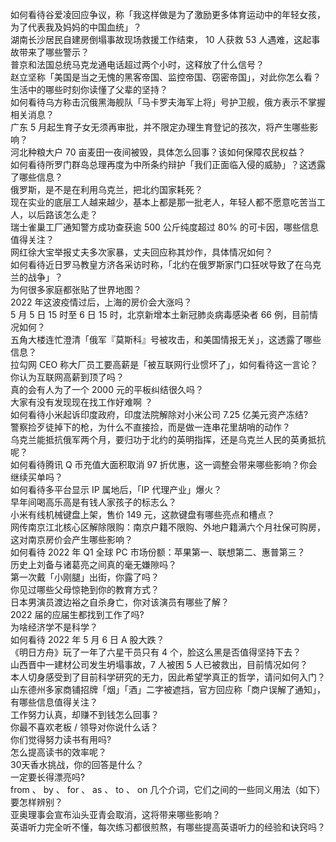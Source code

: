 如何看待谷爱凌回应争议，称「我这样做是为了激励更多体育运动中的年轻女孩，为了代表我及妈妈的中国血统」？  
湖南长沙居民自建房倒塌事故现场救援工作结束， 10 人获救 53 人遇难，这起事故带来了哪些警示？  
普京和法国总统马克龙通电话超过两个小时，这释放了什么信号？  
赵立坚称「美国是当之无愧的黑客帝国、监控帝国、窃密帝国」，对此你怎么看？  
生活中的哪些时刻你读懂了父辈的坚持？  
如何看待乌方称击沉俄黑海舰队「马卡罗夫海军上将」号护卫舰，俄方表示不掌握相关消息？  
广东 5 月起生育子女无须再审批，并不限定办理生育登记的孩次，将产生哪些影响？  
河北种粮大户 70 亩麦田一夜间被毁，具体怎么回事？该如何保障农民权益？  
如何看待所罗门群岛总理再度为中所条约辩护「我们正面临入侵的威胁」？这透露了哪些信息？  
俄罗斯，是不是在利用乌克兰，把北约国家耗死？  
现在实业的底层工人越来越少，基本上都是那一批老人，年轻人都不愿意吃苦当工人，以后路该怎么走？  
瑞士雀巢工厂通知警方成功查获逾 500 公斤纯度超过 80% 的可卡因，哪些信息值得关注？  
网红徐大宝举报丈夫多次家暴，丈夫回应称其炒作，具体情况如何？  
如何看待近日罗马教皇方济各采访时称，「北约在俄罗斯家门口狂吠导致了在乌克兰的战争」？  
为何很多家庭都张贴了世界地图？  
2022 年这波疫情过后，上海的房价会大涨吗？  
5 月 5 日 15 时至 6 日 15 时，北京新增本土新冠肺炎病毒感染者 66 例，目前情况如何？  
五角大楼连忙澄清「俄军『莫斯科』号被攻击，和美国情报无关」，这透露了哪些信息？  
拉勾网 CEO 称大厂员工要高薪是「被互联网行业惯坏了」，如何看待这一言论？你认为互联网高薪到顶了吗？  
真的会有人为了一个 2000 元的平板纠结很久吗？  
大家有没有发现现在找工作好难啊 ？  
如何看待小米起诉印度政府，印度法院解除对小米公司 7.25 亿美元资产冻结?  
警察捡歹徒掉下的枪，为什么不直接捡，而是做一连串花里胡哨的动作？  
乌克兰能抵抗俄军两个月，要归功于北约的英明指挥，还是乌克兰人民的英勇抵抗呢？  
如何看待腾讯 Q 币充值大面积取消 97 折优惠，这一调整会带来哪些影响？你会继续买单吗？  
如何看待多平台显示 IP 属地后，「IP 代理产业」爆火？  
早年间喝高乐高是有钱人家孩子的标志么？  
小米有线机械键盘上架，售价 149 元，这款键盘有哪些亮点和槽点？  
网传南京江北核心区解除限购：南京户籍不限购、外地户籍满六个月社保可购房，这对南京房价会产生哪些影响？  
如何看待 2022 年 Q1 全球 PC 市场份额：苹果第一、联想第二、惠普第三？  
历史上刘备与诸葛亮之间真的毫无嫌隙吗？  
第一次戴「小刚腿」出街，你露了吗？  
你见过哪些父母惊艳到你的教育方式？  
日本男演员渡边裕之自杀身亡，你对该演员有哪些了解？  
2022 届的应届生都找到工作了吗?  
为啥经济学不是科学？  
如何看待 2022 年 5 月 6 日 A 股大跌？  
《明日方舟》玩了一年了六星干员只有 4 个，脸这么黑是否值得坚持下去？  
山西晋中一建材公司发生坍塌事故，7 人被困 5 人已被救出，目前情况如何？  
本人切身感受到了目前科学研究的无力，因此希望学真正的哲学，请问如何入门？  
山东德州多家商铺招牌「烟」「酒」二字被遮挡，官方回应称「商户误解了通知」，有哪些信息值得关注？  
工作努力认真，却赚不到钱怎么回事？  
你最不喜欢老板 / 领导对你说什么话？  
你们觉得努力读书有用吗?  
怎么提高读书的效率呢？  
30天香水挑战，你的回答是什么？  
一定要长得漂亮吗?  
from 、 by 、 for 、 as 、 to 、 on 几个介词，它们之间的一些同义用法（如下）要怎样辨别？  
亚奥理事会宣布汕头亚青会取消，这将带来哪些影响？  
英语听力完全听不懂，每次练习都很煎熬，有哪些提高英语听力的经验和诀窍吗？  
